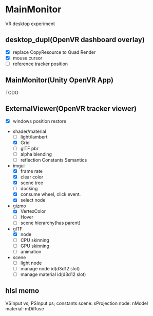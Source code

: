 # MainMonitor
VR desktop experiment

## desktop_dupl(OpenVR dashboard overlay)

* [x] replace CopyResource to Quad Render 
* [x] mouse cursor
* [ ] reference tracker position

## MainMonitor(Unity OpenVR App)

TODO

## ExternalViewer(OpenVR tracker viewer)

* [x] windows position restore
* shader/material
    * [ ] light/lambert
    * [x] Grid
    * [ ] glTF pbr
    * [ ] alpha blending
    * [ ] reflection Constants Semantics
* imgui
    * [x] frame rate
    * [x] clear color
    * [x] scene tree
    * [ ] docking
    * [x] consume wheel, click event.
    * [x] select node
* gizmo
    * [x] VertexColor
    * [ ] Hover
    * [ ] scene hierarchy(has parent)
* glTF
    * [x] node
    * [ ] CPU skinning
    * [ ] GPU skinning
    * [ ] animation
* scene
    * [ ] light node
    * [ ] manage node id(d3d12 slot)
    * [ ] manage material id(d3d12 slot)

## hlsl memo

VSInput vs;
PSInput ps;
constants
    scene: sProjection
    node: nModel
    material: mDiffuse
